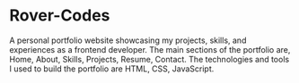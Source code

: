 # Rover-Codes
A personal portfolio website showcasing my projects, skills, and experiences as a frontend developer.  The main sections of the portfolio are, Home, About, Skills, Projects, Resume, Contact. The technologies and tools I used to build the portfolio are HTML, CSS, JavaScript.
